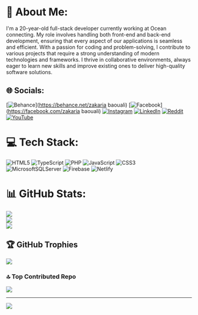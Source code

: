 # 💫 About Me:
I'm a 20-year-old full-stack developer currently working at Ocean connecting. My role involves handling both front-end and back-end development, ensuring that every aspect of our applications is seamless and efficient. With a passion for coding and problem-solving, I contribute to various projects that require a strong understanding of modern technologies and frameworks. I thrive in collaborative environments, always eager to learn new skills and improve existing ones to deliver high-quality software solutions.


## 🌐 Socials:
[![Behance](https://img.shields.io/badge/Behance-1769ff?logo=behance&logoColor=white)](https://behance.net/zakaria baouali) [![Facebook](https://img.shields.io/badge/Facebook-%231877F2.svg?logo=Facebook&logoColor=white)](https://facebook.com/zakaria baouali) [![Instagram](https://img.shields.io/badge/Instagram-%23E4405F.svg?logo=Instagram&logoColor=white)](https://instagram.com/https://www.instagram.com/baoualizakarya/) [![LinkedIn](https://img.shields.io/badge/LinkedIn-%230077B5.svg?logo=linkedin&logoColor=white)](https://linkedin.com/in/https://www.linkedin.com/in/zakaria-baouali-a32a85262/) [![Reddit](https://img.shields.io/badge/Reddit-%23FF4500.svg?logo=Reddit&logoColor=white)](https://reddit.com/user/https://www.reddit.com/user/Known_Rhubarb9126/) [![YouTube](https://img.shields.io/badge/YouTube-%23FF0000.svg?logo=YouTube&logoColor=white)](https://youtube.com/@https://www.youtube.com/channel/UCyk1zAu2TgSuWoxatT8R3aA) 

# 💻 Tech Stack:
![HTML5](https://img.shields.io/badge/html5-%23E34F26.svg?style=for-the-badge&logo=html5&logoColor=white) ![TypeScript](https://img.shields.io/badge/typescript-%23007ACC.svg?style=for-the-badge&logo=typescript&logoColor=white) ![PHP](https://img.shields.io/badge/php-%23777BB4.svg?style=for-the-badge&logo=php&logoColor=white) ![JavaScript](https://img.shields.io/badge/javascript-%23323330.svg?style=for-the-badge&logo=javascript&logoColor=%23F7DF1E) ![CSS3](https://img.shields.io/badge/css3-%231572B6.svg?style=for-the-badge&logo=css3&logoColor=white) ![MicrosoftSQLServer](https://img.shields.io/badge/Microsoft%20SQL%20Server-CC2927?style=for-the-badge&logo=microsoft%20sql%20server&logoColor=white) ![Firebase](https://img.shields.io/badge/firebase-%23039BE5.svg?style=for-the-badge&logo=firebase) ![Netlify](https://img.shields.io/badge/netlify-%23000000.svg?style=for-the-badge&logo=netlify&logoColor=#00C7B7)
# 📊 GitHub Stats:
![](https://github-readme-stats.vercel.app/api?username=ZAKARYA123J&theme=dark&hide_border=false&include_all_commits=false&count_private=false)<br/>
![](https://github-readme-streak-stats.herokuapp.com/?user=ZAKARYA123J&theme=dark&hide_border=false)<br/>
![](https://github-readme-stats.vercel.app/api/top-langs/?username=ZAKARYA123J&theme=dark&hide_border=false&include_all_commits=false&count_private=false&layout=compact)

## 🏆 GitHub Trophies
![](https://github-profile-trophy.vercel.app/?username=ZAKARYA123J&theme=radical&no-frame=false&no-bg=true&margin-w=4)

### 🔝 Top Contributed Repo
![](https://github-contributor-stats.vercel.app/api?username=ZAKARYA123J&limit=5&theme=dark&combine_all_yearly_contributions=true)

---
[![](https://visitcount.itsvg.in/api?id=ZAKARYA123J&icon=0&color=0)](https://visitcount.itsvg.in)

<!-- Proudly created with GPRM ( https://gprm.itsvg.in ) -->
